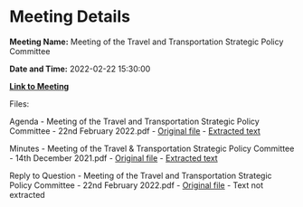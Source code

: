 # Meeting Details

**Meeting Name:** Meeting of the Travel and Transportation Strategic Policy Committee

**Date and Time:** 2022-02-22 15:30:00

**[Link to Meeting](https://www.limerick.ie/council/whats-on/meeting-travel-and-transportation-strategic-policy-committee-12)**

Files: 

Agenda - Meeting of the Travel and Transportation Strategic Policy Committee - 22nd February 2022.pdf - [Original file](https://www.limerick.ie/sites/default/files/media/documents/2022-02/20220114-agenda-travel-transportation-spc-meeting-22.02.22.pdf) - [Extracted text](./Agenda%20-%C2%A0Meeting%20of%20the%20Travel%20and%20Transportation%20Strategic%20Policy%20Committee%20-%2022nd%20February%202022.md)

Minutes - Meeting of the Travel & Transportation Strategic Policy Committee - 14th December 2021.pdf - [Original file](https://www.limerick.ie/sites/default/files/media/documents/2022-02/minutes-of-travel-and-transportation-spc-meeting-14-12-2021.pdf) - [Extracted text](./Minutes%20-%C2%A0Meeting%20of%20the%20Travel%20%26%20Transportation%20Strategic%20Policy%20Committee%20-%C2%A014th%20December%202021.md)

Reply to Question - Meeting of the Travel and Transportation Strategic Policy Committee - 22nd February 2022.pdf - [Original file](https://www.limerick.ie/sites/default/files/media/documents/2022-03/reply-to-question-ms-ailish-drake.pdf) - Text not extracted

